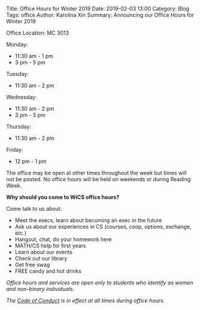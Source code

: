 Title: Office Hours for Winter 2019
Date: 2019-02-03 13:00
Category: Blog
Tags: office
Author: Karolina Xin
Summary: Announcing our Office Hours for Winter 2019

Office Location: MC 3013

Monday:

- 11:30 am - 1 pm
- 3 pm - 5 pm

Tuesday:

- 11:30 am - 2 pm

Wednesday:

- 11:30 am - 2 pm 
- 3 pm - 5 pm

Thursday:

- 11:30 am - 2 pm

Friday:

- 12 pm - 1 pm

The office may be open at other times throughout the week 
but times will not be posted.
No office hours will be held on weekends or during Reading Week.

**Why should you come to WiCS office hours?**

Come talk to us about:

- Meet the execs, learn about becoming an exec in the future
- Ask us about our experiences in CS (courses, coop, options, exchange, etc.)
- Hangout, chat, do your homework here
- MATH/CS help for first years
- Learn about our events
- Check out our library
- Get free swag
- FREE candy and hot drinks

*Office hours and services are open only to students who identify as women and non-binary individuals.*

*The [Code of Conduct]({filename}/pages/code-of-conduct.md) is in effect at all times during office hours.*
